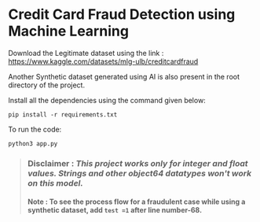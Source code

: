 # Credit Card Fraud Detection using Machine Learning

Download the Legitimate dataset using the link :
https://www.kaggle.com/datasets/mlg-ulb/creditcardfraud

Another Synthetic dataset generated using AI is also present in the root directory of the project.


Install all the dependencies using the command given below:

`pip install -r requirements.txt`

To run the code:

`python3 app.py`

> ### Disclaimer : *This project works only for integer and float values. Strings and other object64 datatypes won't work on this model.*
> #### Note : To see the process flow for a fraudulent case while using a synthetic dataset, add `test =1` after line number-68. 
